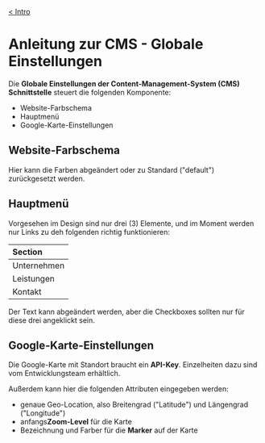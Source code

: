 [&lt; Intro](./wp-admin)

# Anleitung zur CMS - Globale Einstellungen

Die **Globale Einstellungen der Content-Management-System (CMS) Schnittstelle** steuert die folgenden Komponente:

* Website-Farbschema
* Hauptmenü
* Google-Karte-Einstellungen

## Website-Farbschema

Hier kann die Farben abgeändert oder zu Standard ("default") zurückgesetzt werden.

## Hauptmenü

Vorgesehen im Design sind nur drei (3) Elemente, und im Moment werden nur Links zu deh folgenden richtig funktionieren:

Section |
:-- |
Unternehmen |
Leistungen |
Kontakt |

Der Text kann abgeändert werden, aber die Checkboxes sollten nur für diese drei angeklickt sein.


## Google-Karte-Einstellungen

Die Google-Karte mit Standort braucht ein **API-Key**. Einzelheiten dazu sind vom Entwicklungsteam erhältlich.

Außerdem kann hier die folgenden Attributen eingegeben werden:

* genaue Geo-Location, also Breitengrad ("Latitude") und Längengrad ("Longitude")
* anfangs**Zoom-Level** für die Karte
* Bezeichnung und Farber für die **Marker** auf der Karte

